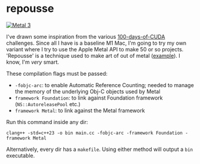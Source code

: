 # repousse

<a href="https://developer.apple.com/metal/"><img src="Documentation/Assets/Badges/Metal.svg" alt="Metal 3"></a>

I've drawn some inspiration from the various [100-days-of-CUDA](https://github.com/hkproj/100-days-of-gpu/blob/main/CUDA.md) challenges. Since all I have is a baseline M1 Mac, I'm going to try my own variant where I try to use the Apple Metal API to make 50 or so projects. 'Repousse' is a technique used to make art of out of metal ([example](https://en.wikipedia.org/wiki/Repouss%C3%A9_and_chasing#/media/File:Mildenhall_treasure_great_dish_british_museum.JPG)). I know, I'm _very_ smart.

These compilation flags must be passed:
- `-fobjc-arc`: to enable Automatic Reference Counting; needed to manage the memory of the underlying Obj-C objects used by Metal
- `framework Foundation`: to link against Foundation framework (`NS::AutoreleasePool` etc.)
- `framework Metal`: to link against the Metal framework

Run this command inside any dir:

```Shell
clang++ -std=c++23 -o bin main.cc -fobjc-arc -framework Foundation -framework Metal
```

Alternatively, every dir has a `makefile`. Using either method will output a `bin` executable.

